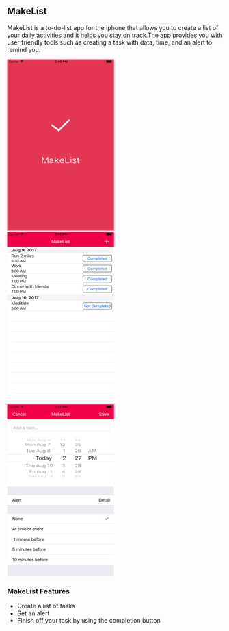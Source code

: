 ## MakeList
MakeList is a to-do-list app for the iphone that allows you to create a list of your daily activities and it helps you stay on track.The app provides you with user friendly tools such as creating a task with data, time, and an alert to remind you.


<div class="well text-center">
  <div class="container row">
    <div class="col-md-4">
      <a href="#"><img src="ml1.jpg" alt="Image 1" height="400" width="250" /></a>    
    </div>
    <div class="col-md-4">
        <a href="#"><img src="ml3.jpg" alt="Image 2"  height="400" width="250" /></a> 
    </div>
    <div class="col-md-4">
        <a href="#"><img src="ml2.jpg" alt="Image 3"  height="400" width="250" /></a> 
    </div>
  </div>
</div>

### MakeList Features
- Create a list of tasks
- Set an alert
- Finish off your task by using the completion button

